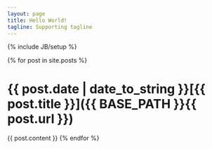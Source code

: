 ```yaml
---
layout: page
title: Hello World!
tagline: Supporting tagline
---
```

{% include JB/setup %}

{% for post in site.posts %}
# {{ post.date | date_to_string }}[{{ post.title }}]({{ BASE_PATH }}{{ post.url }})
{{ post.content }}
{% endfor %}


